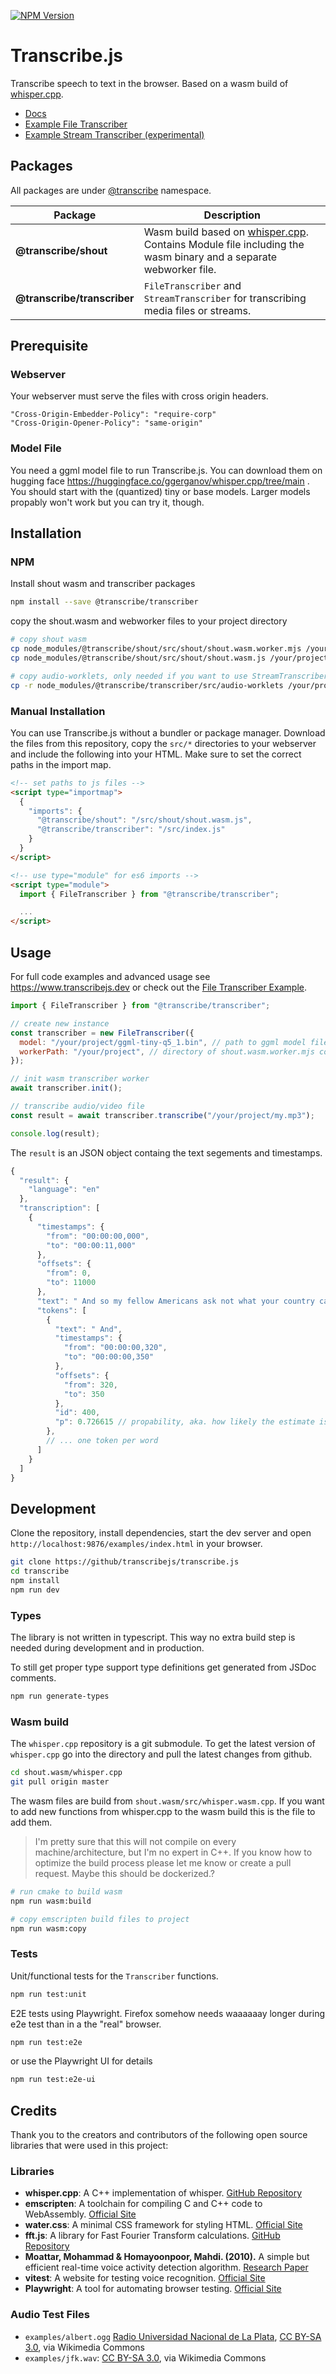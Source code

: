 [![NPM Version](https://img.shields.io/npm/v/@transcribe/transcriber?style=flat&color=green)](https://www.npmjs.com/package/@transcribe/transcriber)

# Transcribe.js

Transcribe speech to text in the browser. Based on a wasm build of [whisper.cpp](https://github.com/ggerganov/whisper.cpp).

- [Docs](https://transcribejs.dev)
- [Example File Transcriber](https://examples.transcribejs.dev/examples/index.html)
- [Example Stream Transcriber (experimental)](https://examples.transcribejs.dev/examples/stream.html)

## Packages

All packages are under [@transcribe](https://www.npmjs.com/search?q=%40transcribe) namespace.

| Package                     | Description                                                                                                                                                |
| --------------------------- | ---------------------------------------------------------------------------------------------------------------------------------------------------------- |
| **@transcribe/shout**       | Wasm build based on [whisper.cpp](https://github.com/ggerganov/whisper.cpp). Contains Module file including the wasm binary and a separate webworker file. |
| **@transcribe/transcriber** | `FileTranscriber` and `StreamTranscriber` for transcribing media files or streams.                                                                         |

## Prerequisite

### Webserver

Your webserver must serve the files with cross origin headers.

`"Cross-Origin-Embedder-Policy": "require-corp"`  
`"Cross-Origin-Opener-Policy": "same-origin"`

### Model File

You need a ggml model file to run Transcribe.js. You can download them on hugging face https://huggingface.co/ggerganov/whisper.cpp/tree/main . You should start with the (quantized) tiny or base models. Larger models propably won't work but you can try it, though.

## Installation

### NPM

Install shout wasm and transcriber packages

```bash
npm install --save @transcribe/transcriber
```

copy the shout.wasm and webworker files to your project directory

```bash
# copy shout wasm
cp node_modules/@transcribe/shout/src/shout/shout.wasm.worker.mjs /your/project
cp node_modules/@transcribe/shout/src/shout/shout.wasm.js /your/project

# copy audio-worklets, only needed if you want to use StreamTranscriber
cp -r node_modules/@transcribe/transcriber/src/audio-worklets /your/project
```

### Manual Installation

You can use Transcribe.js without a bundler or package manager. Download the files from this repository, copy the `src/*` directories to your webserver and include the following into your HTML. Make sure to set the correct paths in the import map.

```html
<!-- set paths to js files -->
<script type="importmap">
  {
    "imports": {
      "@transcribe/shout": "/src/shout/shout.wasm.js",
      "@transcribe/transcriber": "/src/index.js"
    }
  }
</script>

<!-- use type="module" for es6 imports -->
<script type="module">
  import { FileTranscriber } from "@transcribe/transcriber";

  ...
</script>
```

## Usage

For full code examples and advanced usage see https://www.transcribejs.dev or check out the [File Transcriber Example](https://examples.transcribejs.dev/examples/index.html).

```js
import { FileTranscriber } from "@transcribe/transcriber";

// create new instance
const transcriber = new FileTranscriber({
  model: "/your/project/ggml-tiny-q5_1.bin", // path to ggml model file
  workerPath: "/your/project", // directory of shout.wasm.worker.mjs copied before
});

// init wasm transcriber worker
await transcriber.init();

// transcribe audio/video file
const result = await transcriber.transcribe("/your/project/my.mp3");

console.log(result);
```

The `result` is an JSON object containg the text segements and timestamps.

```js
{
  "result": {
    "language": "en"
  },
  "transcription": [
    {
      "timestamps": {
        "from": "00:00:00,000",
        "to": "00:00:11,000"
      },
      "offsets": {
        "from": 0,
        "to": 11000
      },
      "text": " And so my fellow Americans ask not what your country can do for you, ask what you can do for your country.",
      "tokens": [
        {
          "text": " And",
          "timestamps": {
            "from": "00:00:00,320",
            "to": "00:00:00,350"
          },
          "offsets": {
            "from": 320,
            "to": 350
          },
          "id": 400,
          "p": 0.726615 // propability, aka. how likely the estimate is true, 0..1, 1 is best
        },
        // ... one token per word
      ]
    }
  ]
}
```

## Development

Clone the repository, install dependencies, start the dev server and open `http://localhost:9876/examples/index.html` in your browser.

```bash
git clone https://github/transcribejs/transcribe.js
cd transcribe
npm install
npm run dev
```

### Types

The library is not written in typescript. This way no extra build step is needed during development and in production.

To still get proper type support type definitions get generated from JSDoc comments.

```bash
npm run generate-types
```

### Wasm build

The `whisper.cpp` repository is a git submodule. To get the latest version of `whisper.cpp` go into the directory and pull the latest changes from github.

```bash
cd shout.wasm/whisper.cpp
git pull origin master
```

The wasm files are build from `shout.wasm/src/whisper.wasm.cpp`. If you want to add new functions from whisper.cpp to the wasm build this is the file to add them.

> I'm pretty sure that this will not compile on every machine/architecture, but I'm no expert in C++. If you know how to optimize the build process please let me know or create a pull request. Maybe this should be dockerized.?

```bash
# run cmake to build wasm
npm run wasm:build

# copy emscripten build files to project
npm run wasm:copy
```

### Tests

Unit/functional tests for the `Transcriber` functions.

```bash
npm run test:unit
```

E2E tests using Playwright. Firefox somehow needs waaaaaay longer during e2e test than in a the "real" browser.

```bash
npm run test:e2e
```

or use the Playwright UI for details

```bash
npm run test:e2e-ui
```

## Credits

Thank you to the creators and contributors of the following open source libraries that were used in this project:

### Libraries

- **whisper.cpp**: A C++ implementation of whisper. [GitHub Repository](https://github.com/ggerganov/whisper.cpp)
- **emscripten**: A toolchain for compiling C and C++ code to WebAssembly. [Official Site](https://emscripten.org/)
- **water.css**: A minimal CSS framework for styling HTML. [Official Site](https://watercss.kognise.dev/)
- **fft.js**: A library for Fast Fourier Transform calculations. [GitHub Repository](https://github.com/indutny/fft.js)
- **Moattar, Mohammad & Homayoonpoor, Mahdi. (2010).** A simple but efficient real-time voice activity detection algorithm. [Research Paper](https://www.researchgate.net/publication/255667085_A_simple_but_efficient_real-time_voice_activity_detection_algorithm)
- **vitest**: A website for testing voice recognition. [Official Site](https://vitest.dev/)
- **Playwright**: A tool for automating browser testing. [Official Site](https://playwright.dev/)

### Audio Test Files

- `examples/albert.ogg`
  <a href="https://commons.wikimedia.org/wiki/File:03_ALBERT_EINSTEIN.ogg">Radio Universidad Nacional de La Plata</a>, <a href="https://creativecommons.org/licenses/by-sa/3.0">CC BY-SA 3.0</a>, via Wikimedia Commons
- `examples/jfk.wav`: <a href="https://creativecommons.org/licenses/by-sa/3.0">CC BY-SA 3.0</a>, via Wikimedia Commons
